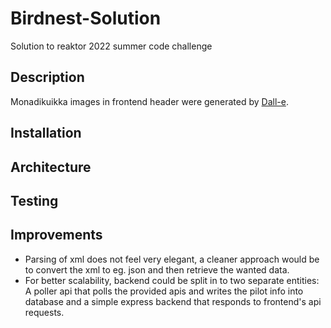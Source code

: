 # Birdnest-Solution
Solution to reaktor 2022 summer code challenge
## Description
Monadikuikka images in frontend header were generated by [Dall-e](https://labs.openai.com/).
## Installation

## Architecture

## Testing

## Improvements
- Parsing of xml does not feel very elegant, a cleaner approach would be to convert the xml to eg. json and then retrieve the wanted data.
- For better scalability, backend could be split in to two separate entities: A poller api that polls the provided apis and writes the pilot info into database and a simple express backend that responds to frontend's api requests.